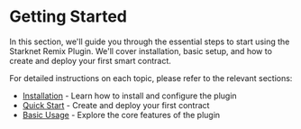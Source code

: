 # Getting Started

In this section, we'll guide you through the essential steps to start using the Starknet Remix Plugin. We'll cover installation, basic setup, and how to create and deploy your first smart contract.

For detailed instructions on each topic, please refer to the relevant sections:

- [Installation](./installation.md) - Learn how to install and configure the plugin
- [Quick Start](./quick-start.md) - Create and deploy your first contract
- [Basic Usage](./basic-usage.md) - Explore the core features of the plugin